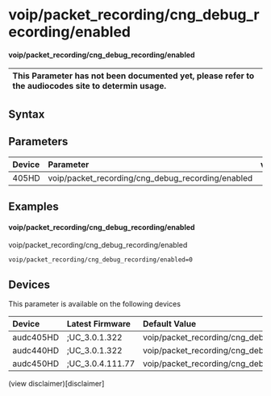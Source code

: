 ﻿---
description: voip/packet_recording/cng_debug_recording/enabled
search: false
---

# voip/packet_recording/cng_debug_recording/enabled

#### voip/packet_recording/cng_debug_recording/enabled


| This Parameter has not been documented yet, please refer to the audiocodes site to determin usage.  | 
| :--- |

## Syntax

## Parameters
|Device|Parameter|value|Description|
|:---|:---|:---|:---|
| 405HD | voip/packet_recording/cng_debug_recording/enabled |  |  |

## Examples
#### voip/packet_recording/cng_debug_recording/enabled

voip/packet_recording/cng_debug_recording/enabled

```
voip/packet_recording/cng_debug_recording/enabled=0
```

## Devices
This parameter is available on the following devices

| Device | Latest Firmware | Default Value |
|:---|:---|:---|
| audc405HD | ;UC_3.0.1.322 | voip/packet_recording/cng_debug_recording/enabled=0 
| audc440HD | ;UC_3.0.1.322 | voip/packet_recording/cng_debug_recording/enabled=0 
| audc450HD | ;UC_3.0.4.111.77 | voip/packet_recording/cng_debug_recording/enabled=0 

(view disclaimer)[disclaimer]
